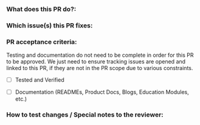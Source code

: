 ### What does this PR do?:

<!-- _Summarize the changes_ -->

### Which issue(s) this PR fixes:

<!-- _Link to Github/JIRA issue(s)_ -->

### PR acceptance criteria:

Testing and documentation do not need to be complete in order for this PR to be approved. We just need to ensure tracking issues are opened and linked to this PR, if they are not in the PR scope due to various constraints.

- [ ] Tested and Verified

<!-- _I have verified that the changes were tested manually_ -->

- [ ] Documentation (READMEs, Product Docs, Blogs, Education Modules, etc.)

 <!-- _This includes READMEs, Product Docs, Blogs, Education Modules, etc._ -->

### How to test changes / Special notes to the reviewer:
